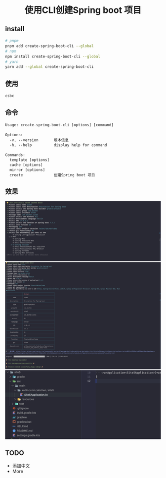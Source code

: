 <h1 align=center>使用CLI创建Spring boot 项目</h1>

## install

```bash
# pnpm
pnpm add create-spring-boot-cli --global
# npm
npm install create-spring-boot-cli --global
# yarn
yarn add --global create-spring-boot-cli
```

## 使用

```bash
csbc
```
## 命令
```
Usage: create-spring-boot-cli [options] [command]

Options:
  -v, --version       版本信息
  -h, --help          display help for command

Commands:
  template [options]
  cache [options]
  mirror [options]
  create              创建Spring boot 项目
```

## 效果
![picture 5](./images/760bd794a6d361d82a086079b494736af354ea8aee11610dc9e0653793e7c2a9.png)  
![picture 6](./images/e2921a10199f28b8ccac58411d32b3d0b14b15a4106b4a2de58866fa3ccda546.png)  
![picture 7](./images/db101c49334bdecf2adc88b58dea896bd63ea54c75a453acb5196567c422df5d.png)  


## TODO
- 添加中文
- More